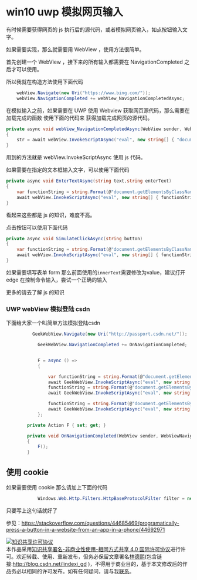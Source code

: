 
# win10 uwp 模拟网页输入

有时候需要获得网页的 js 执行后的源代码，或者模拟网页输入，如点按钮输入文字。

<!--more-->



如果需要实现，那么就需要用 WebView ，使用方法很简单。

首先创建一个 WebView ，接下来的所有输入都需要在 NavigationCompleted 之后才可以使用。

所以我就在构造方法使用下面代码

```csharp
    webView.Navigate(new Uri("https://www.bing.com/"));
    webView.NavigationCompleted += webView_NavigationCompletedAsync;
```

在模拟输入之前，如果需要在 UWP 使用 Webview 获取网页源代码，那么需要在 加载完成的函数 使用下面的代码来 获得加载完成网页的源代码。

```csharp
private async void webView_NavigationCompletedAsync(WebView sender, WebViewNavigationCompletedEventArgs args)
{
    str = await webView.InvokeScriptAsync("eval", new string[] { "document.documentElement.outerHTML;" });
}
```

用到的方法就是 webView.InvokeScriptAsync 使用 js 代码。

如果需要在指定的文本框输入文字，可以使用下面代码

```csharp
private async void EnterTextAsync(string text,string enterText)
{
    var functionString = string.Format(@"document.getElementsByClassName('{0}')[0].innerText = '{1}';",text, enterText);
    await webView.InvokeScriptAsync("eval", new string[] { functionString });
}
```

看起来这些都是 js 的知识，难度不高。

点击按钮可以使用下面代码

```csharp
private async void SimulateClickAsync(string button)
{
    var functionString = string.Format(@"document.getElementsByClassName('{0}')[0].click();",button);
    await webView.InvokeScriptAsync("eval", new string[] { functionString });
}
```

如果需要填写表单 form 那么前面使用的`innerText`需要修改为value，建议打开 edge 在控制命令输入，尝试一个正确的输入

更多的请去了解 js 的知识

### UWP webView 模拟登陆 csdn

下面给大家一个叫简单方法模拟登陆csdn

```csharp
          GeekWebView.Navigate(new Uri("http://passport.csdn.net/"));

            GeekWebView.NavigationCompleted += OnNavigationCompleted;


            F = async () =>
            {

                var functionString = string.Format(@"document.getElementsByName('username')[0].value='{0}';", "lindexi_gd@163.com");
                await GeekWebView.InvokeScriptAsync("eval", new string[] { functionString });
                functionString = string.Format(@"document.getElementsByName('password')[0].value='{0}';", "密码");
                await GeekWebView.InvokeScriptAsync("eval", new string[] { functionString });

                functionString = string.Format(@"document.getElementsByClassName('logging')[0].click();");
                await GeekWebView.InvokeScriptAsync("eval", new string[] { functionString });
            };

        private Action F { set; get; }

        private void OnNavigationCompleted(WebView sender, WebViewNavigationCompletedEventArgs args)
        {
            F();
        }
```

## 使用 cookie

如果需要使用 cookie 那么请加上下面的代码

```csharp
            Windows.Web.Http.Filters.HttpBaseProtocolFilter filter = new Windows.Web.Http.Filters.HttpBaseProtocolFilter();

```

只要写上这句话就好了

参见：https://stackoverflow.com/questions/44685469/programatically-press-a-button-in-a-website-from-an-app-in-a-phone/44692971





<a rel="license" href="http://creativecommons.org/licenses/by-nc-sa/4.0/"><img alt="知识共享许可协议" style="border-width:0" src="https://licensebuttons.net/l/by-nc-sa/4.0/88x31.png" /></a><br />本作品采用<a rel="license" href="http://creativecommons.org/licenses/by-nc-sa/4.0/">知识共享署名-非商业性使用-相同方式共享 4.0 国际许可协议</a>进行许可。欢迎转载、使用、重新发布，但务必保留文章署名[林德熙](http://blog.csdn.net/lindexi_gd)(包含链接:http://blog.csdn.net/lindexi_gd )，不得用于商业目的，基于本文修改后的作品务必以相同的许可发布。如有任何疑问，请与我[联系](mailto:lindexi_gd@163.com)。